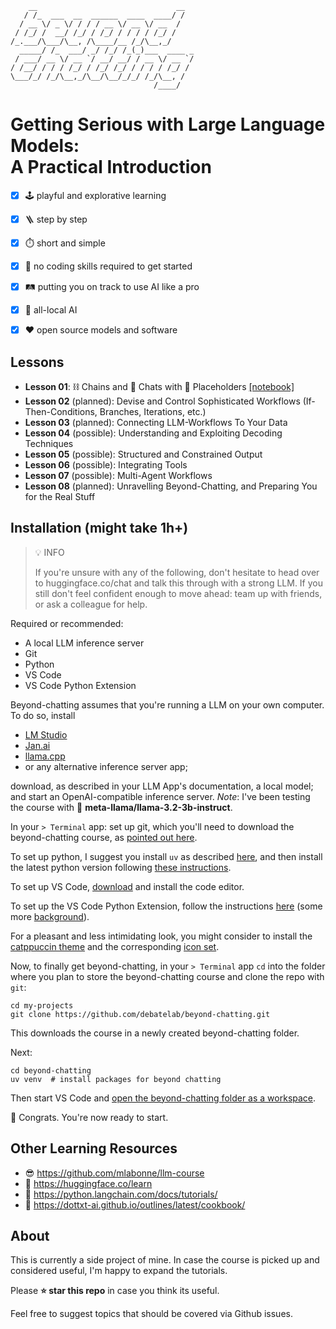 ```console
    __                               __  
   / /_  ___  __  ______  ____  ____/ /  
  / __ \/ _ \/ / / / __ \/ __ \/ __  /   
 / /_/ /  __/ /_/ / /_/ / / / / /_/ /    
/_.___/\___/\__, /\____/__ /_/\__,_/     
  _____/ /_  ___/ _/ /_/ /_(_)___  ____ _
 / ___/ __ \/ __ `/ __/ __/ / __ \/ __ `/
/ /__/ / / / /_/ / /_/ /_/ / / / / /_/ / 
\___/_/ /_/\__,_/\__/\__/_/_/ /_/\__, /  
                                /____/   
```

<h1>Getting Serious with Large Language Models:</br>A Practical Introduction</h1>


* [x] 🕹️ playful and explorative learning 
* [x] 🪜 step by step
* [x] ⏱️ short and simple
* [x] 🦆 no coding skills required to get started
* [x] 🛤️ putting you on track to use AI like a pro
* [x] 🏡 all-local AI 
* [x] ❤️ open source models and software


## Lessons


* **Lesson 01**: ⛓️ Chains and 💬 Chats with 🫥 Placeholders [[notebook]](./lessons/lesson01.ipynb)
* **Lesson 02** (planned): Devise and Control Sophisticated Workflows (If-Then-Conditions, Branches, Iterations, etc.)
* **Lesson 03** (planned): Connecting LLM-Workflows To Your Data
* **Lesson 04** (possible): Understanding and Exploiting Decoding Techniques
* **Lesson 05** (possible): Structured and Constrained Output
* **Lesson 06** (possible): Integrating Tools
* **Lesson 07** (possible): Multi-Agent Workflows 
* **Lesson 08** (planned): Unravelling Beyond-Chatting, and Preparing You for the Real Stuff 


<!--
1. Texte generieren (pipeline, Modell laden, tokenizer, greedy, sampling, beam search)
2. Große Modelle aus der Cloud (openai, HuggingFace)
3. Promptschablonen (LangChain)
4. Einfache Arbeitsabläufe (LangChain)
5. Datenverarbeitung (pandas, LangChain)
6. Entscheidungen treffen (multiple choice via constrained generation)
7. Komplexe Arbeitsabläufe (LangChain)
8. Bonus: Magische Textgenerierung (Guidance, SGLang)
9. Bonus: RAG
-->

## Installation (might take 1h+)

> 💡 INFO
>
> If you're unsure with any of the following, don't hesitate to head over to huggingface.co/chat and talk this through with a strong LLM. If you still don't feel confident enough to move ahead: team up with friends, or ask a colleague for
 help. 

Required or recommended:

* A local LLM inference server
* Git
* Python
* VS Code
* VS Code Python Extension

Beyond-chatting assumes that you're running a LLM on your own computer. To do so, install

* [LM Studio](https://lmstudio.ai/)
* [Jan.ai](https://jan.ai/)
* [llama.cpp](https://github.com/ggml-org/llama.cpp/blob/master/docs/install.md)
* or any alternative inference server app;

download, as described in your LLM App's documentation, a local model; and start an OpenAI-compatible inference server. *Note*: I've been testing the course with 🦙 **meta-llama/llama-3.2-3b-instruct**. 

In your `> Terminal` app: set up git, which you'll need to download the beyond-chatting course, as [pointed out here](https://git-scm.com/book/en/v2/Getting-Started-Installing-Git).

To set up python, I suggest you install `uv` as described [here](https://docs.astral.sh/uv/getting-started/installation/), and then install the latest python version following [these instructions](https://docs.astral.sh/uv/guides/install-python/). 

To set up VS Code, [download](https://code.visualstudio.com/) and install the code editor.

To set up the VS Code Python Extension, follow the instructions [here](https://marketplace.visualstudio.com/items?itemName=ms-python.python) (some more [background](https://code.visualstudio.com/docs/python/python-quick-start)).

For a pleasant and less intimidating look, you might consider to install the [catppuccin theme](https://marketplace.visualstudio.com/items?itemName=AlexDauenhauer.catppuccin-noctis) and the corresponding [icon set](https://marketplace.visualstudio.com/items?itemName=AlexDauenhauer.catppuccin-noctis-icons). 

Now, to finally get beyond-chatting, in your `> Terminal` app `cd` into the folder where you plan to store the beyond-chatting course and clone the repo with `git`:

```shell
cd my-projects
git clone https://github.com/debatelab/beyond-chatting.git
```

This downloads the course in a newly created beyond-chatting folder.

Next:

```shell
cd beyond-chatting
uv venv  # install packages for beyond chatting
```

Then start VS Code and [open the beyond-chatting folder as a workspace](https://code.visualstudio.com/docs/editor/workspaces/workspaces#_how-do-i-open-a-vs-code-workspace).

🎉 Congrats. You're now ready to start.


## Other Learning Resources

* 😎 https://github.com/mlabonne/llm-course
* 🤗 https://huggingface.co/learn
* 🦜 https://python.langchain.com/docs/tutorials/
* 📄 https://dottxt-ai.github.io/outlines/latest/cookbook/

## About

This is currently a side project of mine. In case the course is picked up and considered useful, I'm happy to  expand the tutorials.

Please **⭐️ star this repo** in case you think its useful.

Feel free to suggest topics that should be covered via Github issues.